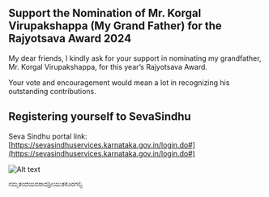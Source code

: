 ## Support the Nomination of Mr. Korgal Virupakshappa (My Grand Father) for the Rajyotsava Award 2024

My dear friends, I kindly ask for your support in nominating my grandfather, Mr. Korgal Virupakshappa, for this year’s Rajyotsava Award. 

Your vote and encouragement would mean a lot in recognizing his outstanding contributions.


## Registering yourself to SevaSindhu
Seva Sindhu portal link:
[https://sevasindhuservices.karnataka.gov.in/login.do#](https://sevasindhuservices.karnataka.gov.in/login.do#)

![Alt text](https://assets.digitalocean.com/articles/alligator/boo.svg "a title")

``` bash
ನಮ್ಮತಂದೆಯವರಾದಶ್ರೀಯುತಕೊರಗಲ್ವಿ
```
